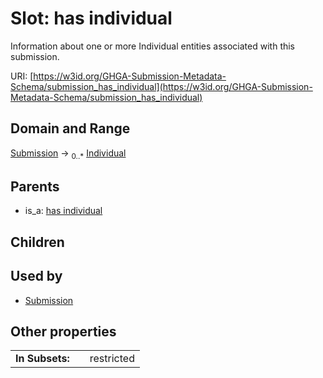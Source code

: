 
# Slot: has individual


Information about one or more Individual entities associated with this submission.

URI: [https://w3id.org/GHGA-Submission-Metadata-Schema/submission_has_individual](https://w3id.org/GHGA-Submission-Metadata-Schema/submission_has_individual)


## Domain and Range

[Submission](Submission.md) &#8594;  <sub>0..\*</sub> [Individual](Individual.md)

## Parents

 *  is_a: [has individual](has_individual.md)

## Children


## Used by

 * [Submission](Submission.md)

## Other properties

|  |  |  |
| --- | --- | --- |
| **In Subsets:** | | restricted |


